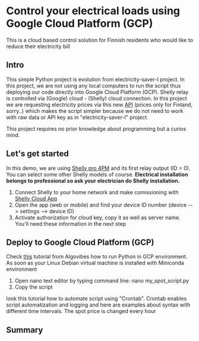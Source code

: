 # Control your electrical loads using Google Cloud Platform (GCP)
This is a cloud based control solution for Finnish residents who would like to reduce their electricity bill

## Intro
This simple Python project is evolution from electricity-saver-I project. In this project, we are not using any local computers to run the script thus deploying our code directly into Google Cloud Platform (GCP). Shelly relay is controlled via (Google) cloud - (Shelly) cloud connection. In this project we are requesting electricity prices via this new [API]( https://api.spot-hinta.fi/swagger/ui/#/Pörssihinnat%20tänään%20-%20hinta%20ja%20kuluvan%20tunnin%20'rank'/JustNow) (prices only for Finland, sorry..) which makes the script simpler because we do not need to work with raw data or API key as in "electricity-saver-I" project. 

This project requires no prior knowledge about programming but a curios mind.

## Let's get started
In this demo, we are using [Shelly pro 4PM](https://www.shelly.cloud/knowledge-base/devices/shelly-pro-4pm/) and its first relay output (ID = 0). You can select some other Shelly models of course. **Electrical installation belongs to professional so ask your electrician do Shelly installation.** 

1. Connect Shelly to your home network and make comissioning with [Shelly Cloud App](https://www.shelly.cloud/support/cloud-connected/)
2. Open the app (web or mobile) and find your device ID number (device --> settings --> device ID)
3. Activate authorization for cloud key, copy it as well as server name. You'll need these information in the next step


## Deploy to Google Cloud Platform (GCP)
Check [this](https://www.youtube.com/watch?v=lIJlhKrP_SI) tutorial from Algovibes how to run Python in GCP environment. As soon as your Linux Debian virtual machine is installed with Miniconda environment 

1. Open nano text editor by typing command line: nano my_spot_script.py
2. Copy the script  

look this tutorial how to automate script using "Crontab". Crontab enables script automatization and logging and here are examples about syntax with different time intervals. The spot price is changed every hour 

## Summary
